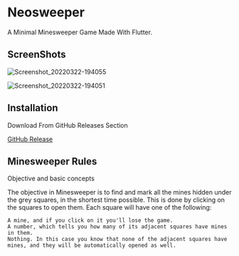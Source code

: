 # Neosweeper

A Minimal Minesweeper Game Made With Flutter.

## ScreenShots
![Screenshot_20220322-194055](https://user-images.githubusercontent.com/101431112/159507614-ab3b6741-eb0e-462d-9dd0-12f7a344cc46.png)

![Screenshot_20220322-194051](https://user-images.githubusercontent.com/101431112/159507731-ac35f830-5039-4c88-b147-df20b30f1a16.png)



## Installation

Download From GitHub Releases Section

[GitHub Release](https://github.com/rishavnandi/Neosweeper/releases/download/v0.1.3/Neosweeper.apk)

## Minesweeper Rules

Objective and basic concepts

The objective in Minesweeper is to find and mark all the mines hidden under the grey squares, in the shortest time possible. This is done by clicking on the squares to open them. Each square will have one of the following:

    A mine, and if you click on it you'll lose the game.
    A number, which tells you how many of its adjacent squares have mines in them.
    Nothing. In this case you know that none of the adjacent squares have mines, and they will be automatically opened as well.


